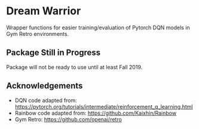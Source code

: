 # Dream Warrior
Wrapper functions for easier training/evaluation of Pytorch DQN models in Gym Retro environments.

## Package Still in Progress
Package will not be ready to use until at least Fall 2019.

## Acknowledgements
- DQN code adapted from: https://pytorch.org/tutorials/intermediate/reinforcement_q_learning.html
- Rainbow code adapted from: https://github.com/Kaixhin/Rainbow
- Gym Retro: https://github.com/openai/retro
